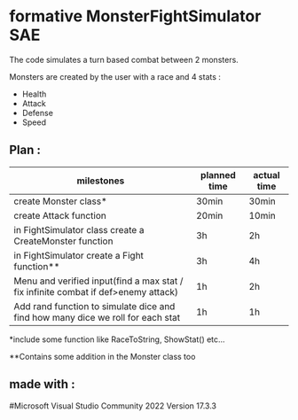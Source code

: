 # formative MonsterFightSimulator SAE

The code simulates a turn based combat between 2 monsters.

Monsters are created by the user with a race and 4 stats :
- Health
- Attack
- Defense
- Speed

## Plan :

milestones | planned time | actual time 
 --- | --- | ---
create Monster class* | 30min | 30min
create Attack function | 20min | 10min
in FightSimulator class create a CreateMonster function | 3h | 2h
in FightSimulator create a Fight function** | 3h | 4h
Menu and verified input(find a max stat / fix infinite combat if def>enemy attack) | 1h | 2h
Add rand function to simulate dice and find how many dice we roll for each stat | 1h | 1h 


*include some function like RaceToString, ShowStat() etc...

**Contains some addition in the Monster class too 

## made with :

#Microsoft Visual Studio Community 2022 Version 17.3.3

